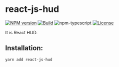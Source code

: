 # react-js-hud

[![NPM version][npm-image]][npm-url]
[![Build][github-build]][github-build-url]
![npm-typescript]
[![License][github-license]][github-license-url]

It is React HUD.

## Installation:

```bash
yarn add react-js-hud
```

[npm-url]: https://www.npmjs.com/package/react-js-hud

[npm-image]: https://img.shields.io/npm/v/react-js-hud

[github-license]: https://img.shields.io/github/license/alcovp/react-js-hud

[github-license-url]: https://github.com/alcovp/react-js-hud/blob/master/LICENSE

[github-build]: https://github.com/alcovp/react-js-hud/actions/workflows/publish.yml/badge.svg

[github-build-url]: https://github.com/alcovp/react-js-hud/actions/workflows/publish.yml

[npm-typescript]: https://img.shields.io/npm/types/react-js-hud